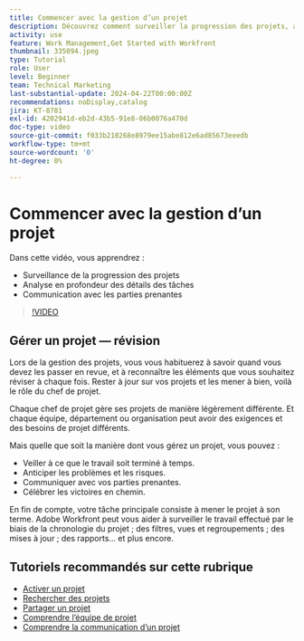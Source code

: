 ```yaml
---
title: Commencer avec la gestion d’un projet
description: Découvrez comment surveiller la progression des projets, analyser en profondeur les détails des tâches et communiquer avec les parties prenantes.
activity: use
feature: Work Management,Get Started with Workfront
thumbnail: 335094.jpeg
type: Tutorial
role: User
level: Beginner
team: Technical Marketing
last-substantial-update: 2024-04-22T00:00:00Z
recommendations: noDisplay,catalog
jira: KT-8781
exl-id: 4202941d-eb2d-43b5-91e8-06b0076a470d
doc-type: video
source-git-commit: f033b210268e8979ee15abe812e6ad85673eeedb
workflow-type: tm+mt
source-wordcount: '0'
ht-degree: 0%

---
```


# Commencer avec la gestion d’un projet

Dans cette vidéo, vous apprendrez :

* Surveillance de la progression des projets
* Analyse en profondeur des détails des tâches
* Communication avec les parties prenantes

>[!VIDEO](https://video.tv.adobe.com/v/335094/?quality=12&learn=on)

## Gérer un projet — révision

Lors de la gestion des projets, vous vous habituerez à savoir quand vous devez les passer en revue, et à reconnaître les éléments que vous souhaitez réviser à chaque fois. Rester à jour sur vos projets et les mener à bien, voilà le rôle du chef de projet.

Chaque chef de projet gère ses projets de manière légèrement différente. Et chaque équipe, département ou organisation peut avoir des exigences et des besoins de projet différents.

Mais quelle que soit la manière dont vous gérez un projet, vous pouvez :

* Veiller à ce que le travail soit terminé à temps.
* Anticiper les problèmes et les risques.
* Communiquer avec vos parties prenantes.
* Célébrer les victoires en chemin.

En fin de compte, votre tâche principale consiste à mener le projet à son terme. Adobe Workfront peut vous aider à surveiller le travail effectué par le biais de la chronologie du projet ; des filtres, vues et regroupements ; des mises à jour ; des rapports… et plus encore.

<!---
learn more urls
3 universal principles of project management
What is a project manager?
Project management knowledge areas
9 best practices for effective project management
10 work management problems and how to solve them
--->

## Tutoriels recommandés sur cette rubrique

* [Activer un projet](/help/manage-work/projects/take-a-project-live.md)
* [Rechercher des projets](/help/manage-work/projects/find-projects.md)
* [Partager un projet](/help/manage-work/projects/share-a-project.md)
* [Comprendre l’équipe de projet](/help/manage-work/projects/understand-the-project-team.md)
* [Comprendre la communication d’un projet](/help/manage-work/projects/understand-project-communication.md)
